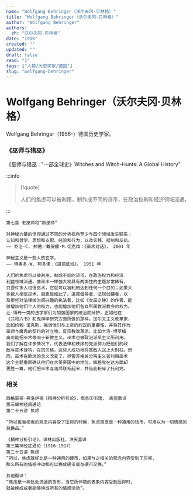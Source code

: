 ```yaml
---
name: "Wolfgang Behringer（沃尔夫冈·贝林格）"
title: "Wolfgang Behringer（沃尔夫冈·贝林格）"
author: "Wolfgang Behringer"
authors:
  zh: "沃尔夫冈·贝林格"
date: "1956"
created: ""
updated: ""
draft: false
read: "1"
tags: ["人物/历史学家/德国"]
slug: "wolfgang-behringer"
---
```


# Wolfgang Behringer（沃尔夫冈·贝林格）

Wolfgang Behringer（1956-）德国历史学家。

### 《巫师与猎巫》

《巫师与猎巫 : "一部全球史》Witches and Witch-Hunts: A Global History"

:::info

> [!quote]
>
> 人们的焦虑可以被利用，制作成不同的货币，在政治权利和经济领域流通。

:::

```
第七章 老巫师和“新巫师”

对神秘力量的信仰通过不同的分析视角至少与四个领域发生联系：
认知和哲学、思想和支配、经验和行为，以及实践、抵制和反抗。
—— 乔治·C. 邦德／戴安娜·M.切克维：《巫术对话》， 2001 年

神秘主义是一些人的玄学。
—— 特奥多·W. 阿多诺：《道德底线》， 1951 年

人们的焦虑可以被利用，制成不同的货币，在政治权力和经济
利益领域流通。像巫术一样强大和具有两面性的主题非常稀有，
只要许多人相信巫术，它就可以被利用达到任何一个目的；如果大
多数人相信巫术，就更是如此了。道德倡导者、法规创建者，以
及那些对法律统治感兴趣的执法者，比如《女巫之锤》的作者，能
够增加他们个人的权力，也能增加他们各自所属教派教会的权力。
让·博丹一类的法学家们为加强国家的统治而辩护，正如他在
《共和六书》和鬼神学研究方面所做的那样。加尔文主义改革家，
比如约翰·诺克斯，强调他们与上帝的约定的重要性，并将其作为
巫师与魔鬼的契约的对立物。反宗教改革派，比如卡洛·博罗梅
奥可能把巫术等同于新教主义。巫术也被政治派系主义所利用。
我们了解在许多情况下，代表法律和秩序的党派努力把他们的政
敌与巫术挂钩，在班贝格，这些人成功地将其敌人送上火刑柱。然
而，巫术在欧洲的含义改变了。尽管苏格兰分离主义者利用巫术
这个主题重新确认他们在大英帝国中的地位，辉格党在这方面却
更胜一筹，他们把巫术与落后联系起来，并借此粉碎了托利党。
```

### 相关

```
西格蒙德·弗洛伊德《精神分析引论》，商务印书馆， 高觉敷译
第三编神经病通论
第二十五讲 焦虑

“所以每当相当的观念内容受了压抑的时候，焦虑简直是一种通用的钱币，可用以为一切情感的兑换品。”

《精神分析引论》，译林出版社，洪天富译
第三篇神经症通论（1916—1917）
第二十五讲 焦虑
“所以，焦虑就好比是一种通用的硬币，如果与之相关的观念内容受到了压抑，
那么所有的情感冲动都可以换成硬币或与硬币交换。”

其他翻译：
“焦虑是一种处处流通的货币，当它所伴随的表象内容受到压抑时，
就被换成或者能够换成所有的情感活动”。
```
